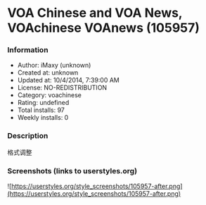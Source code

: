 # VOA Chinese and VOA News, VOAchinese VOAnews (105957)

### Information
- Author: iMaxy (unknown)
- Created at: unknown
- Updated at: 10/4/2014, 7:39:00 AM
- License: NO-REDISTRIBUTION
- Category: voachinese
- Rating: undefined
- Total installs: 97
- Weekly installs: 0


### Description
格式调整


### Screenshots (links to userstyles.org)
![https://userstyles.org/style_screenshots/105957-after.png](https://userstyles.org/style_screenshots/105957-after.png)


